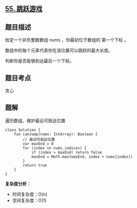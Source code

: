 ## [55. 跳跃游戏](https://leetcode.cn/problems/jump-game/description/?page=2)

## 题目描述

给定一个非负整数数组 nums ，你最初位于数组的 第一个下标 。

数组中的每个元素代表你在该位置可以跳跃的最大长度。

判断你是否能够到达最后一个下标。

## 题目考点

贪心

## 题解

遍历数组，维护最远可抵达位置

```
class Solution {
    fun canJump(nums: IntArray): Boolean {
        // 最远可抵达位置
        var maxEnd = 0
        for (index in nums.indices) {
            if (index > maxEnd) return false
            maxEnd = Math.max(maxEnd, index + nums[index])
        }
        return true
    }
}
```

**复杂度分析：**

- 时间复杂度：O(n)
- 空间复杂度：O(1) 
